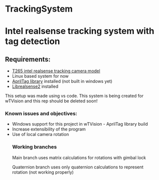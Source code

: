 # TrackingSystem

<h1>Intel realsense tracking system with tag detection</h1>
<h2>Requirements:</h2>

<ul>
  <li><a href="https://www.intelrealsense.com/tracking-camera-t265/">T265 intel realsense tracking camera model</a></li>
  <li>Linux based system for now</li>
  <li><a href="https://github.com/AprilRobotics/apriltag">AprilTag library</a> installed (not built in windows yet)</li>
  <li><a href="https://github.com/IntelRealSense/librealsense">Librealsense2</a> installed</li>
</ul>

This setup was made using vs code.
This system is being created for wTVision and this rep should be deleted soon!

<h3>Known issues and objectives:</h3>
<ul>
<li>Windows support for this project in wTVision - AprilTag library build</li>
<li>Increase extensibility of the program</li>
<li>Use of local camera rotation</li>

<h3>Working branches</h3>
<p>Main branch uses matrix calculations for rotations with gimbal lock</p>
<p>Quaternion branch uses only quaternion calculations to represent rotation (not working properly)</p>

</ul>